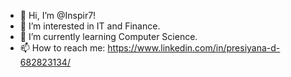 - 👋 Hi, I’m @Inspir7!
- 👀 I’m interested in IT and Finance.
- 🌱 I’m currently learning Computer Science.
- 📫 How to reach me: https://www.linkedin.com/in/presiyana-d-682823134/

<!---
Inspir7/Inspir7 is a ✨ special ✨ repository because its `README.md` (this file) appears on your GitHub profile.
You can click the Preview link to take a look at your changes.
--->
